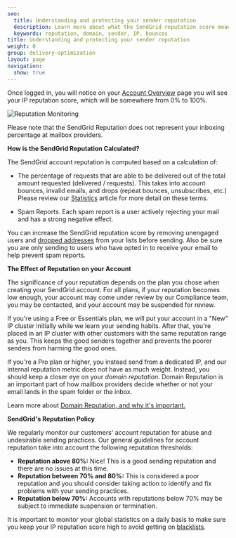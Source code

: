 ```yaml
---
seo:
  title: Understanding and protecting your sender reputation
  description: Learn more about what the SendGrid reputation score means, and how it differs from your Domain Reputation...
  keywords: reputation, domain, sender, IP, bounces
title: Understanding and protecting your sender reputation
weight: 0
group: delivery-optimization
layout: page
navigation:
  show: true
---
```


Once logged in, you will notice on your [Account Overview](https://app.sendgrid.com) page you will see your IP reputation score, which will be somewhere from 0% to 100%.

![Reputation Monitoring]({{root_url}}/images/reputation_monitoring_1.png)

<call-out>

Please note that the SendGrid Reputation does not represent your inboxing percentage at mailbox providers.

</call-out>

**How is the SendGrid Reputation Calculated?**

The SendGrid account reputation is computed based on a calculation of:

- The percentage of requests that are able to be delivered out of the total amount requested (delivered / requests). This takes into account bounces, invalid emails, and drops (repeat bounces, unsubscribes, etc.) Please review our [Statistics]({{root_url}}/docs/ui/analytics-and-reporting/stats-overview/) article for more detail on these terms.

- Spam Reports. Each spam report is a user actively rejecting your mail and has a strong negative effect.

<call-out>

You can increase the SendGrid reputation score by removing unengaged users and [dropped addresses]({{root_url}}/glossary/drops/) from your lists before sending. Also be sure you are only sending to users who have opted in to receive your email to help prevent spam reports.

</call-out>

**The Effect of Reputation on your Account**

The significance of your reputation depends on the plan you chose when creating your SendGrid account. For all plans, if your reputation becomes low enough, your account may come under review by our Compliance team, you may be contacted, and your account may be suspended for review.

If you're using a Free or Essentials plan, we will put your account in a "New" IP cluster initially while we learn your sending habits. After that, you're placed in an IP cluster with other customers with the same reputation range as you. This keeps the good senders together and prevents the poorer senders from harming the good ones.

If you're a Pro plan or higher, you instead send from a dedicated IP, and our internal reputation metric does not have as much weight. Instead, you should keep a closer eye on your _domain reputation_. Domain Reputation is an important part of how mailbox providers decide whether or not your email lands in the spam folder or the inbox.

<call-out>

Learn more about [Domain Reputation, and why it's important.](https://sendgrid.com/blog/what-is-a-domain-reputation/)

</call-out>

**SendGrid's Reputation Policy**

We regularly monitor our customers' account reputation for abuse and undesirable sending practices. Our general guidelines for account reputation take into account the following reputation thresholds:

- **Reputation above 80%:** Nice! This is a good sending reputation and there are no issues at this time.
- **Reputation between 70% and 80%:** This is considered a poor reputation and you should consider taking action to identify and fix problems with your sending practices.
- **Reputation below 70%:** Accounts with reputations below 70% may be subject to immediate suspension or termination.

It is important to monitor your global statistics on a daily basis to make sure you keep your IP reputation score high to avoid getting on [blacklists]({{root_url}}/glossary/blacklists/).
